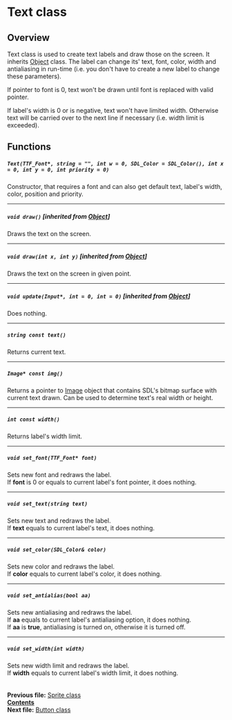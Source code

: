 ﻿# Text class

## Overview

Text class is used to create text labels and draw those on the screen. It inherits [Object](04_Object.md) class. The label can change its' text, font, color, width and antialiasing in run-time (i.e. you don't have to create a new label to change these parameters).

If pointer to font is 0, text won't be drawn until font is replaced with valid pointer.

If label's width is 0 or is negative, text won't have limited width. Otherwise text will be carried over to the next line if necessary (i.e. width limit is exceeded).

## Functions  

##### `Text(TTF_Font*, string = "", int w = 0, SDL_Color = SDL_Color(), int x = 0, int y = 0, int priority = 0)`
Constructor, that requires a font and can also get default text, label's width, color, position and priority.  

----
##### `void draw()` [inherited from [Object](04_Object.md#void-draw)]
Draws the text on the screen.  

----
##### `void draw(int x, int y)` [inherited from [Object](04_Object.md#void-drawint-x-int-y)]
Draws the text on the screen in given point.  

----
##### `void update(Input*, int = 0, int = 0)` [inherited from [Object](04_Object.md#void-updateinput-int-x_offset--0-int-y_offset--0)]
Does nothing.  

----
##### `string const text()`
Returns current text.  

----
##### `Image* const img()`
Returns a pointer to [Image](12_Image.md) object that contains SDL's bitmap surface with current text drawn. Can be used to determine text's real width or height.  

----
##### `int const width()`
Returns label's width limit.  

----
##### `void set_font(TTF_Font* font)`
Sets new font and redraws the label.  
If **font** is 0 or equals to current label's font pointer, it does nothing.  

----
##### `void set_text(string text)`
Sets new text and redraws the label.  
If **text** equals to current label's text, it does nothing.  

----
##### `void set_color(SDL_Color& color)`
Sets new color and redraws the label.  
If **color** equals to current label's color, it does nothing.  

----
##### `void set_antialias(bool aa)`
Sets new antialiasing and redraws the label.  
If **aa** equals to current label's antialiasing option, it does nothing.  
If **aa** is **true**, antialiasing is turned on, otherwise it is turned off.  

----
##### `void set_width(int width)`
Sets new width limit and redraws the label.  
If **width** equals to current label's width limit, it does nothing.  
   
   
**Previous file:** [Sprite class](13_Sprite.md)  
**[Contents](00_Contents.md)**  
**Next file:** [Button class](15_Button.md)